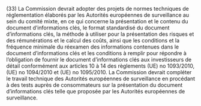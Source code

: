 (33) La Commission devrait adopter des projets de normes techniques de réglementation élaborés par les Autorités européennes de surveillance au sein du comité mixte, en ce qui concerne la présentation et le contenu du document d’informations clés, le format standardisé du document d’informations clés, la méthode à utiliser pour la présentation des risques et des rémunérations et le calcul des coûts, ainsi que les conditions et la fréquence minimale du réexamen des informations contenues dans le document d’informations clés et les conditions à remplir pour répondre à l’obligation de fournir le document d’informations clés aux investisseurs de détail conformément aux articles 10 à 14 des règlements (UE) no 1093/2010, (UE) no 1094/2010 et (UE) no 1095/2010. La Commission devrait compléter le travail technique des Autorités européennes de surveillance en procédant à des tests auprès de consommateurs sur la présentation du document d’informations clés telle que proposée par les Autorités européennes de surveillance.